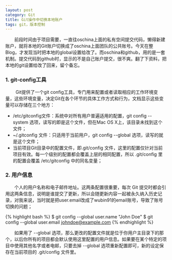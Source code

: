 ```yaml
---
layout: post
category: Git
title: Git操作中切换本地账户
tags: git，版本控制
---
```


&emsp;&emsp;前段时间由于项目需要，一直往oschina上面的私有空间提交代码，懒得新建账户，就将本地的Git账户切换成了oschina上面团队的公共账号。今天在整Blog，才发现当时把本地的global设置给改了。而oschina和github，用的是一套机制。提交代码到github时，显示的不是自己账户提交，很不爽。翻了下资料，把本地的git设置给改了回来，留个备忘。

<!--more-->

### 1. git-config工具

&emsp; &emsp;Git提供了一个git config工具，专门用来配置或者读取相应的工作环境变量，这些环境变量，决定Git在各个环节的具体工作方式和行为，文档显示这些变量可以存储在三个地方：

* /etc/gitconfig文件：系统中对所有用户普遍适用的配置，git config --system 选项，读写的即是这个文件，但在Mac OS X上，该目录未找到这个文件；
* ~/.gitconfig 文件：只适用于当前用户，git config --global 选项，读写的就是这个文件；
* 当前项目Git目录中的配置文件，即.git/config 文件，这里的配置仅针对当前项目有效。每一个级别的配置都会覆盖上层的相同配置，所以 .git/config 里的配置会覆盖 /etc/gitconfig 中的同名变量；

### 2. 用户信息

&emsp;&emsp;个人的用户名称和电子邮件地址。这两条配置很重要，每次 Git 提交时都会引用这两条信息，说明是谁提交了更新，所以会随更新内容一起被永久纳入历史记录，对我来说，当时就是把user.email改成了wubin91的email账号，导致了账号切换的问题；

{% highlight bash %}
$ git config --global user.name "John Doe"
$ git config --global user.email johndoe@example.com
{% endhighlight %}

&emsp;&emsp;如果用了 --global 选项，那么更改的配置文件就是位于你用户主目录下的那个，以后你所有的项目都会默认使用这里配置的用户信息。如果要在某个特定的项目中使用其他名字或者电邮，只要去掉 --global 选项重新配置即可，新的设定保存在当前项目的 .git/config 文件里。
